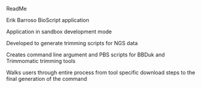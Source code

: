 ReadMe

Erik Barroso 
BioScript application

Application in sandbox development mode

Developed to generate trimming scripts for NGS data 

Creates command line argument and PBS scripts for BBDuk and Trimmomatic trimming tools

Walks users through entire process from tool specific download steps to the final generation of the command

